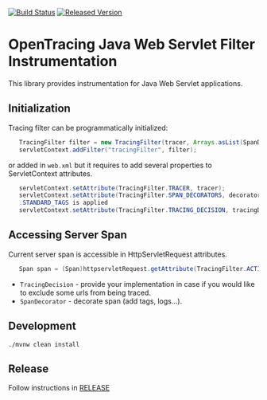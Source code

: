 [![Build Status][ci-img]][ci] [![Released Version][maven-img]][maven]

# OpenTracing Java Web Servlet Filter Instrumentation

This library provides instrumentation for Java Web Servlet applications.

## Initialization

Tracing filter can be programmatically initialized:
```java
   TracingFilter filter = new TracingFilter(tracer, Arrays.asList(SpanDecorator.STANDARD_TAGS, TracingDecision.TRACE_ALL))
   servletContext.addFilter("tracingFilter", filter);
```

or added in `web.xml` but it requires to add several properties to ServletContext attributes.
```java
   servletContext.setAttribute(TracingFilter.TRACER, tracer);
   servletContext.setAttribute(TracingFilter.SPAN_DECORATORS, decorators); // optional, if no present SpanDecorator
   .STANDARD_TAGS is applied
   servletContext.setAttribute(TracingFilter.TRACING_DECISION, tracingDecision); // optional
```

## Accessing Server Span
Current server span is accessible in HttpServletRequest attributes.
```java
   Span span = (Span)httpservletRequest.getAttribute(TracingFilter.ACTIVE_SPAN);
```

* `TracingDecision` - provide your implementation in case if you would like to exclude some urls from being traced.
* `SpanDecorator` - decorate span (add tags, logs...).

## Development
```shell
./mvnw clean install
```

## Release
Follow instructions in [RELEASE](RELEASE.md)


   [ci-img]: https://travis-ci.org/opentracing-contrib/java-web-servlet-filter.svg?branch=master
   [ci]: https://travis-ci.org/opentracing-contrib/java-web-servlet-filter
   [maven-img]: https://img.shields.io/maven-central/v/io.opentracing.contrib/opentracing-web-servlet-filter.svg?maxAge=2592000
   [maven]: http://search.maven.org/#search%7Cga%7C1%7Copentracing-web-servlet-filter
